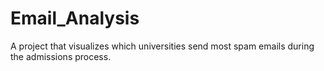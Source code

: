 # Email_Analysis
A project that visualizes which universities send most spam emails during the admissions process.
